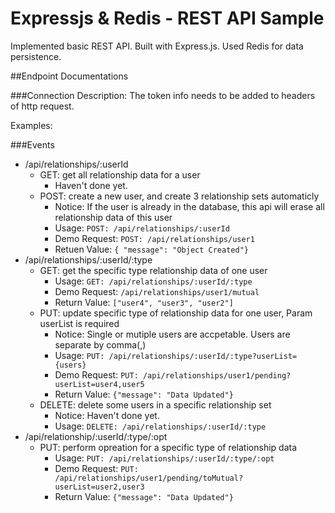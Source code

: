 # Expressjs & Redis - REST API Sample

Implemented basic REST API. Built with Express.js. Used Redis for data persistence. 

##Endpoint Documentations

###Connection
Description: The token info needs to be added to headers of http request.

Examples: 

###Events
- /api/relationships/:userId
	-	GET: get all relationship data for a user
		- Haven't done yet.
	-	POST: create a new user, and create 3 relationship sets automaticly
		- Notice: If the user is already in the database, this api will erase all relationship data of this user
		- Usage: ```POST: /api/relationships/:userId```			
		- Demo Request: ```POST: /api/relationships/user1``` 
		- Retuen Value: ```{ "message": "Object Created"}```
- /api/relationships/:userId/:type
	- GET: get the specific type relationship data of one user
		- Usage: ```GET: /api/relationships/:userId/:type```
		- Demo Request: ```/api/relationships/user1/mutual```
		- Return Value: ```["user4", "user3", "user2"]```
	- PUT: update specific type of relationship data for one user, Param userList is required
		- Notice: Single or mutiple users are accpetable. Users are separate by comma(,)
		- Usage: ```PUT: /api/relationships/:userId/:type?userList={users}```
		- Demo Request: ```PUT: /api/relationships/user1/pending?userList=user4,user5```
		- Return Value: ```{"message": "Data Updated"}```
	- DELETE: delete some users in a specific relationship set
		- Notice: Haven't done yet.
		- Usage: ```DELETE: /api/relationships/:userId/:type```
- /api/relationship/:userId/:type/:opt
	- PUT: perform opreation for a specific type of relationship data
		- Usage: ```PUT: /api/relationships/:userId/:type/:opt```
		- Demo Request: ```PUT: /api/relationships/user1/pending/toMutual?userList=user2,user3```
		- Return Value: ```{"message": "Data Updated"}```


